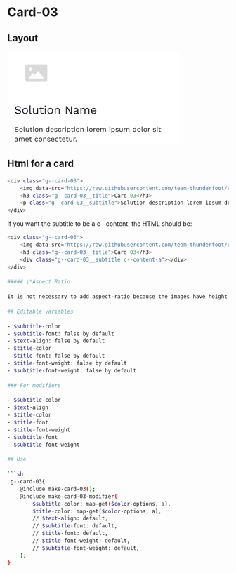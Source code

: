 # Card-03

## Layout

![alt text][card-03]

[card-03]: /src/img/global-components/card/card-03.png

## Html for a card

```sh
<div class="g--card-03">
    <img data-src="https://raw.githubusercontent.com/team-thunderfoot/ui/main/src/img/global-components/card/card-img-placeholder.png" src="/src/img/global-components/placeholder.jpg" alt="alt text" class="g--card-03__media g--lazy-01">
    <h3 class="g--card-03__title">Card 03</h3>
    <p class="g--card-03__subtitle">Solution description lorem ipsum dolor sit amet consectetur.</p>
</div>
```

If you want the subtitle to be a c--content, the HTML should be:
```sh
<div class="g--card-03">
    <img data-src="https://raw.githubusercontent.com/team-thunderfoot/ui/main/src/img/global-components/card/card-img-placeholder.png" src="/src/img/global-components/placeholder.jpg" alt="alt text" class="g--card-03__media g--lazy-01">
    <h3 class="g--card-03__title">Card 03</h3>
    <div class="g--card-03__subtitle c--content-a"></div>
</div>

##### \*Aspect Ratio

It is not necessary to add aspect-ratio because the images have height in the css.

## Editable variables

- $subtitle-color
- $subtitle-font: false by default
- $text-align: false by default
- $title-color
- $title-font: false by default
- $title-font-weight: false by default
- $subtitle-font-weight: false by default

### For modifiers

- $subtitle-color
- $text-align
- $title-color
- $title-font
- $title-font-weight
- $subtitle-font
- $subtitle-font-weight

## Use

```sh
.g--card-03{
    @include make-card-03();
    @include make-card-03-modifier(
        $subtitle-color: map-get($color-options, a),
        $title-color: map-get($color-options, a),
        // $text-align: default,
        // $subtitle-font: default,
        // $title-font: default,
        // $title-font-weight: default,
        // $subtitle-font-weight: default,
    );
}
```
